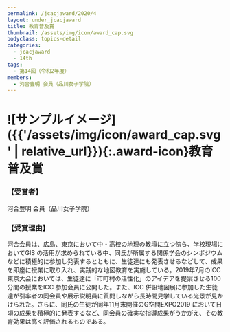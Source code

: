 ```yaml
---
permalink: /jcacjaward/2020/4
layout: under_jcacjaward
title: 教育普及賞
thumbnail: /assets/img/icon/award_cap.svg
bodyclass: topics-detail
categories:
  - jcacjaward
  - 14th
tags:
  - 第14回（令和2年度）
members:
  - 河合豊明 会員（品川女子学院）
---
```


# ![サンプルイメージ]({{'/assets/img/icon/award_cap.svg' | relative_url}}){:.award-icon}教育普及賞

### 【受賞者】

河合豊明 会員（品川女子学院）

### 【受賞理由】

河合会員は、広島、東京において中・高校の地理の教壇に立つ傍ら、学校現場においてGIS の活用が求められている中、同氏が所属する関係学会のシンポジウムなどに積極的に参加し発表するとともに、生徒達にも発表させるなどして、成果を即座に授業に取り入れ、実践的な地図教育を実施している。2019年7月のICC 東京大会においては、生徒達に「市町村の活性化」のアイデアを提案させる100 分間の授業をICC 参加会員に公開した。また、ICC 併設地図展に参加した生徒達が引率者の同会員や展示説明員に質問しながら長時間見学している光景が見かけられた。さらに、同氏の生徒が同年11月末開催のG空間EXPO2019 において日頃の成果を積極的に発表するなど、同会員の確実な指導成果がうかがえ、その教育効果は高く評価されるものである。
